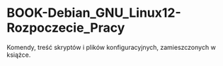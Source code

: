 # BOOK-Debian_GNU_Linux12-Rozpoczecie_Pracy
Komendy, treść skryptów i plików konfiguracyjnych, zamieszczonych w książce.
